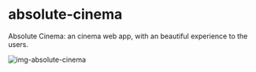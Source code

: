# absolute-cinema
Absolute Cinema: an cinema web app, with an beautiful experience to the users. 

![img-absolute-cinema](https://github.com/user-attachments/assets/d9f793f4-9060-46fb-a85f-ba6db4f95d36)
